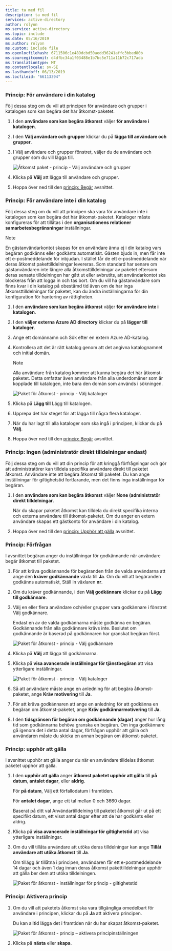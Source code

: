 ```yaml
---
title: ta med fil
description: ta med fil
services: active-directory
author: rolyon
ms.service: active-directory
ms.topic: include
ms.date: 05/16/2019
ms.author: rolyon
ms.custom: include file
ms.openlocfilehash: 6711506c1e489dcbd50aedd36241affc3bbed80b
ms.sourcegitcommit: d4dfbc34a1f03488e1b7bc5e711a11b72c717ada
ms.translationtype: MT
ms.contentlocale: sv-SE
ms.lasthandoff: 06/13/2019
ms.locfileid: "66113394"
---
```

### <a name="policy-for-users-in-your-directory"></a>Princip: För användare i din katalog

Följ dessa steg om du vill att principen för användare och grupper i katalogen som kan begära det här åtkomst-paketet.

1. I den **användare som kan begära åtkomst** väljer **för användare i katalogen**.

1. I den **Välj användare och grupper** klickar du på **lägga till användare och grupper**.

1. I Välj användare och grupper fönstret, väljer du de användare och grupper som du vill lägga till.

    ![Åtkomst paket - princip - Välj användare och grupper](./media/active-directory-entitlement-management-policy/policy-select-users-groups.png)

1. Klicka på **Välj** att lägga till användare och grupper.

1. Hoppa över ned till den [princip: Begär](#policy-request) avsnittet.

### <a name="policy-for-users-not-in-your-directory"></a>Princip: För användare inte i din katalog

Följ dessa steg om du vill att principen ska vara för användare inte i katalogen som kan begära det här åtkomst-paketet. Kataloger måste konfigureras för att tillåtas i den **organisationens relationer samarbetesbegränsningar** inställningar.

> [!NOTE]
> En gästanvändarkontot skapas för en användare ännu ej i din katalog vars begäran godkänns eller godkänts automatiskt. Gästen bjuds in, men får inte ett e-postmeddelande för inbjudan. I stället får de ett e-postmeddelande när deras åtkomst pakettilldelningar levereras. Som standard har senare om gästanvändaren inte längre alla åtkomsttilldelningar av paketet eftersom deras senaste tilldelningen har gått ut eller avbrutits, att användarkontot ska blockeras från att logga in och tas bort. Om du vill ha gästanvändare som finns kvar i din katalog på obestämd tid även om de har inga åtkomsttilldelningar för paketet, kan du ändra inställningarna för din konfiguration för hantering av rättigheten.

1. I den **användare som kan begära åtkomst** väljer **för användare inte i katalogen**.

1. I den **väljer externa Azure AD directory** klickar du på **lägger till kataloger**.

1. Ange ett domännamn och Sök efter en extern Azure AD-katalog.

1. Kontrollera att det är rätt katalog genom att det angivna katalognamnet och initial domän.

    > [!NOTE]
    > Alla användare från katalog kommer att kunna begära det här åtkomst-paketet. Detta omfattar även användare från alla underdomäner som är kopplade till katalogen, inte bara den domän som används i sökningen.

    ![Paket för åtkomst - princip - Välj kataloger](./media/active-directory-entitlement-management-policy/policy-select-directories.png)

1. Klicka på **Lägg till** Lägg till katalogen.

1. Upprepa det här steget för att lägga till några flera kataloger.

1. När du har lagt till alla kataloger som ska ingå i principen, klickar du på **Välj**.

1. Hoppa över ned till den [princip: Begär](#policy-request) avsnittet.

### <a name="policy-none-administrator-direct-assignments-only"></a>Princip: Ingen (administratör direkt tilldelningar endast)

Följ dessa steg om du vill att din princip för att kringgå förfrågningar och gör att administratörer kan tilldela specifika användare direkt till paketet åtkomst. Användare inte att begära åtkomst till paketet. Du kan ange inställningar för giltighetstid fortfarande, men det finns inga inställningar för begäran.

1. I den **användare som kan begära åtkomst** väljer **None (administratör direkt tilldelningar**.

    När du skapar paketet åtkomst kan tilldela du direkt specifika interna och externa användare till åtkomst-paketet. Om du anger en extern användare skapas ett gästkonto för användare i din katalog.

1. Hoppa över ned till den [princip: Upphör att gälla](#policy-expiration) avsnittet.

### <a name="policy-request"></a>Princip: Förfrågan

I avsnittet begäran anger du inställningar för godkännande när användare begär åtkomst till paketet.

1. För att kräva godkännande för begäranden från de valda användarna att ange den **kräver godkännande** växla till **Ja**. Om du vill att begäranden godkänns automatiskt, Ställ in växlaren **nr**.

1. Om du kräver godkännande, i den **Välj godkännare** klickar du på **Lägg till godkännare**.

1. Välj en eller flera användare och/eller grupper vara godkännare i fönstret Välj godkännare.

    Endast en av de valda godkännarna måste godkänna en begäran. Godkännande från alla godkännare krävs inte. Beslutet om godkännande är baserad på godkännaren har granskat begäran först.

    ![Paket för åtkomst - princip - Välj godkännare](./media/active-directory-entitlement-management-policy/policy-select-approvers.png)

1. Klicka på **Välj** att lägga till godkännarna.

1. Klicka på **visa avancerade inställningar för tjänstbegäran** att visa ytterligare inställningar.

    ![Paket för åtkomst - princip - Välj kataloger](./media/active-directory-entitlement-management-policy/policy-advanced-request.png)

1. Så att användare måste ange en anledning för att begära åtkomst-paketet, ange **Kräv motivering** till **Ja**.

1. För att kräva godkännaren att ange en anledning för att godkänna en begäran om åtkomst-paketet, ange **Kräv godkännarmotivering** till **Ja**.

1. I den **tidsgränsen för begäran om godkännande (dagar)** anger hur lång tid som godkännarna behöva granska en begäran. Om inga godkännare gå igenom det i detta antal dagar, förfrågan upphör att gälla och användaren måste du skicka en annan begäran om åtkomst-paketet.

### <a name="policy-expiration"></a>Princip: upphör att gälla

I avsnittet upphör att gälla anger du när en användare tilldelas åtkomst paketet upphör att gälla.

1. I den **upphör att gälla** anger **åtkomst paketet upphör att gälla** till **på datum**, **antalet dagar**, eller **aldrig**.

    För **på datum**, Välj ett förfallodatum i framtiden.

    För **antalet dagar**, ange ett tal mellan 0 och 3660 dagar.

    Baserat på ditt val Användartilldelning till paketet åtkomst går ut på ett specifikt datum, ett visst antal dagar efter att de har godkänts eller aldrig.

1. Klicka på **visa avancerade inställningar för giltighetstid** att visa ytterligare inställningar.

1. Om du vill tillåta användare att utöka deras tilldelningar kan ange **Tillåt användare att utöka åtkomst** till **Ja**.

    Om tillägg är tillåtna i principen, användaren får ett e-postmeddelande 14 dagar och även 1 dag innan deras åtkomst pakettilldelningar upphör att gälla ber dem att utöka tilldelningen.

    ![Paket för åtkomst - inställningar för princip - giltighetstid](./media/active-directory-entitlement-management-policy/policy-expiration.png)

### <a name="policy-enable-policy"></a>Princip: Aktivera princip

1. Om du vill att paketets åtkomst ska vara tillgängliga omedelbart för användare i principen, klickar du på **Ja** att aktivera principen.

    Du kan alltid lägga det i framtiden när du har skapat åtkomst-paketet.

    ![Paket för åtkomst - princip – aktivera principinställningen](./media/active-directory-entitlement-management-policy/policy-enable.png)

1. Klicka på **nästa** eller **skapa**.
